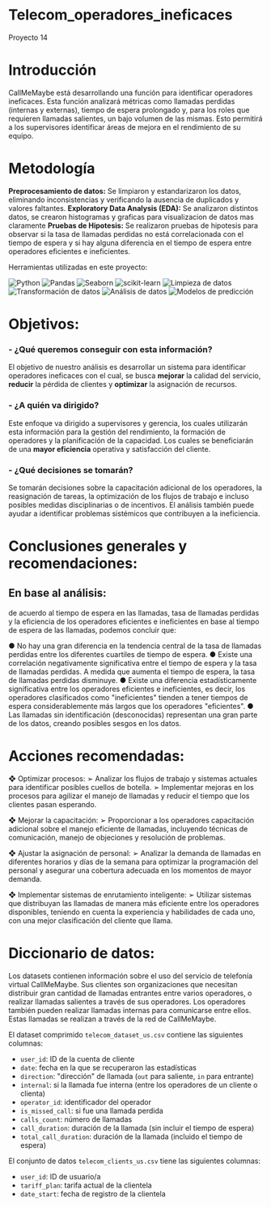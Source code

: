 # Telecom_operadores_ineficaces
Proyecto 14

# Introducción
CallMeMaybe está desarrollando una función para identificar operadores ineficaces.
Esta función analizará métricas como llamadas perdidas (internas y externas), tiempo de espera
prolongado y, para los roles que requieren llamadas salientes, un bajo volumen de las mismas.
Esto permitirá a los supervisores identificar áreas de mejora en el rendimiento de su equipo.

# Metodología
**Preprocesamiento de datos:** Se limpiaron y estandarizaron los datos, eliminando inconsistencias y verificando la ausencia de duplicados y valores faltantes.
**Exploratory Data Analysis (EDA):** Se analizaron distintos datos, se crearon histogramas y graficas para visualizacion de datos mas claramente
**Pruebas de Hipotesis:** Se realizaron pruebas de hipotesis para observar si la tasa de llamadas perdidas no está correlacionada con el tiempo de espera y si hay alguna diferencia en el tiempo de espera entre operadores eficientes e ineficientes.

Herramientas utilizadas en este proyecto:

![Python](https://img.shields.io/badge/python-357ebd?style=for-the-badge&logo=python&logoColor=white)
![Pandas](https://img.shields.io/badge/pandas-%23357ebd.svg?style=for-the-badge&logo=pandas&logoColor=white)
![Seaborn](https://img.shields.io/badge/Seaborn-357ebd?style=for-the-badge)
![scikit-learn](https://img.shields.io/badge/scikit--learn-%23357ebd.svg?style=for-the-badge&logo=scikit-learn&logoColor=white)
![Limpieza de datos](https://img.shields.io/badge/Limpieza_de_datos-295F98?style=for-the-badge)
![Transformación de datos](https://img.shields.io/badge/Transformación_de_datos-295F98?style=for-the-badge)
![Análisis de datos](https://img.shields.io/badge/Análisis_de_datos-295F98?style=for-the-badge)
![Modelos de predicción](https://img.shields.io/badge/Modelos_de_predicción-295F98?style=for-the-badge)

# Objetivos:
### - ¿Qué queremos conseguir con esta información?
El objetivo de nuestro análisis es desarrollar un sistema para identificar operadores ineficaces con el cual,
se busca **mejorar** la calidad del servicio, **reducir** la pérdida de clientes y **optimizar** la asignación de
recursos.
### - ¿A quién va dirigido?
Este enfoque va dirigido a supervisores y gerencia, los cuales utilizarán esta información para la
gestión del rendimiento, la formación de operadores y la planificación de la capacidad.
Los cuales se beneficiarán de una **mayor eficiencia** operativa y satisfacción del cliente.

### - ¿Qué decisiones se tomarán?
Se tomarán decisiones sobre la capacitación adicional de los operadores, la reasignación de tareas, la
optimización de los flujos de trabajo e incluso posibles medidas disciplinarias o de incentivos.
El análisis también puede ayudar a identificar problemas sistémicos que contribuyen a la ineficiencia.

# Conclusiones generales y recomendaciones:
## En base al análisis:
de acuerdo al tiempo de espera en las llamadas, tasa de llamadas perdidas y la eficiencia de los operadores
eficientes e ineficientes en base al tiempo de espera de las llamadas, podemos concluir que:

● No hay una gran diferencia en la tendencia central de la tasa de llamadas perdidas entre los diferentes
cuartiles de tiempo de espera.
● Existe una correlación negativamente significativa entre el tiempo de espera y la tasa de llamadas perdidas.
A medida que aumenta el tiempo de espera, la tasa de llamadas perdidas disminuye.
● Existe una diferencia estadísticamente significativa entre los operadores eficientes e ineficientes, es decir,
los operadores clasificados como "ineficientes" tienden a tener tiempos de espera considerablemente más
largos que los operadores "eficientes".
● Las llamadas sin identificación (desconocidas) representan una gran parte de los datos, creando
posibles sesgos en los datos.

# Acciones recomendadas:
❖ Optimizar procesos:
➢ Analizar los flujos de trabajo y sistemas actuales para identificar posibles cuellos de botella.
➢ Implementar mejoras en los procesos para agilizar el manejo de llamadas y reducir el tiempo que los
clientes pasan esperando.

❖ Mejorar la capacitación:
➢ Proporcionar a los operadores capacitación adicional sobre el manejo eficiente de llamadas, incluyendo
técnicas de comunicación, manejo de objeciones y resolución de problemas.

❖ Ajustar la asignación de personal:
➢ Analizar la demanda de llamadas en diferentes horarios y días de la semana para optimizar la programación
del personal y asegurar una cobertura adecuada en los momentos de mayor demanda.

❖ Implementar sistemas de enrutamiento inteligente:
➢ Utilizar sistemas que distribuyan las llamadas de manera más eficiente entre los operadores disponibles,
teniendo en cuenta la experiencia y habilidades de cada uno, con una mejor clasificación del cliente que llama.

# Diccionario de datos:

Los datasets contienen información sobre el uso del servicio de telefonía virtual CallMeMaybe. Sus clientes son organizaciones que necesitan distribuir gran cantidad de llamadas entrantes entre varios operadores, o realizar llamadas salientes a través de sus operadores. Los operadores también pueden realizar llamadas internas para comunicarse entre ellos. Estas llamadas se realizan a través de la red de CallMeMaybe.

El dataset comprimido `telecom_dataset_us.csv` contiene las siguientes columnas:

- `user_id`: ID de la cuenta de cliente
- `date`: fecha en la que se recuperaron las estadísticas
- `direction`: "dirección" de llamada (`out` para saliente, `in` para entrante)
- `internal`: si la llamada fue interna (entre los operadores de un cliente o clienta)
- `operator_id`: identificador del operador
- `is_missed_call`: si fue una llamada perdida
- `calls_count`: número de llamadas
- `call_duration`: duración de la llamada (sin incluir el tiempo de espera)
- `total_call_duration`: duración de la llamada (incluido el tiempo de espera)

El conjunto de datos `telecom_clients_us.csv` tiene las siguientes columnas:

- `user_id`: ID de usuario/a
- `tariff_plan`: tarifa actual de la clientela
- `date_start`: fecha de registro de la clientela
